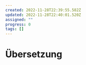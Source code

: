 ```yaml
---
created: 2022-11-28T22:39:55.582Z
updated: 2022-11-28T22:40:01.520Z
assigned: ""
progress: 0
tags: []
---
```


# Übersetzung
